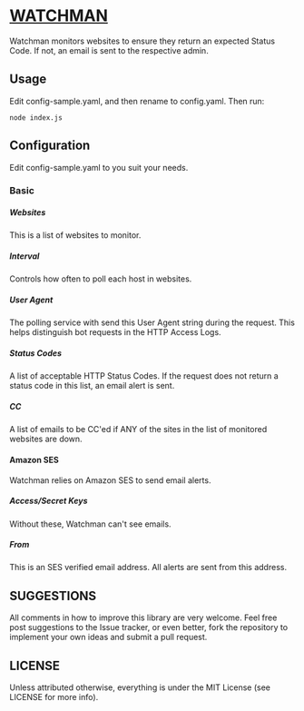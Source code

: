 # [WATCHMAN](http://www.matthewghudson.com/projects/watchman/)

Watchman monitors websites to ensure they return an expected Status Code. If not, an email is sent to the respective admin.

## Usage

Edit config-sample.yaml, and then rename to config.yaml. Then run: 

	node index.js

## Configuration

Edit config-sample.yaml to you suit your needs. 

### Basic

##### Websites

This is a list of websites to monitor.

##### Interval

Controls how often to poll each host in websites.

##### User Agent

The polling service with send this User Agent string during the request. This helps distinguish bot requests in the HTTP Access Logs.

##### Status Codes

A list of acceptable HTTP Status Codes. If the request does not return a status code in this list, an email alert is sent.

##### CC

A list of emails to be CC'ed if ANY of the sites in the list of monitored websites are down.

#### Amazon SES

Watchman relies on Amazon SES to send email alerts.

##### Access/Secret Keys

Without these, Watchman can't see emails.

##### From

This is an SES verified email address. All alerts are sent from this address.


## SUGGESTIONS

All comments in how to improve this library are very welcome. Feel free post suggestions to the Issue tracker, or even better, fork the repository to implement your own ideas and submit a pull request.

## LICENSE

Unless attributed otherwise, everything is under the MIT License (see LICENSE for more info).